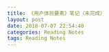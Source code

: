 ```yaml
---
title: 《用户体验要素》笔记（未完成）
layout: post
date: 2018-07-07 22:54:48
categories: Reading Notes
tags: Reading Notes
---
```

